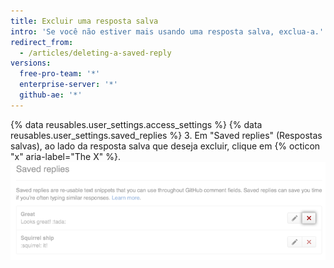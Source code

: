 ```yaml
---
title: Excluir uma resposta salva
intro: 'Se você não estiver mais usando uma resposta salva, exclua-a.'
redirect_from:
  - /articles/deleting-a-saved-reply
versions:
  free-pro-team: '*'
  enterprise-server: '*'
  github-ae: '*'
---
```


{% data reusables.user_settings.access_settings %}
{% data reusables.user_settings.saved_replies %}
3. Em "Saved replies" (Respostas salvas), ao lado da resposta salva que deseja excluir, clique em {% octicon "x" aria-label="The X" %}.  
   ![Excluir resposta salva](/assets/images/help/settings/saved-replies-delete-existing.png)
